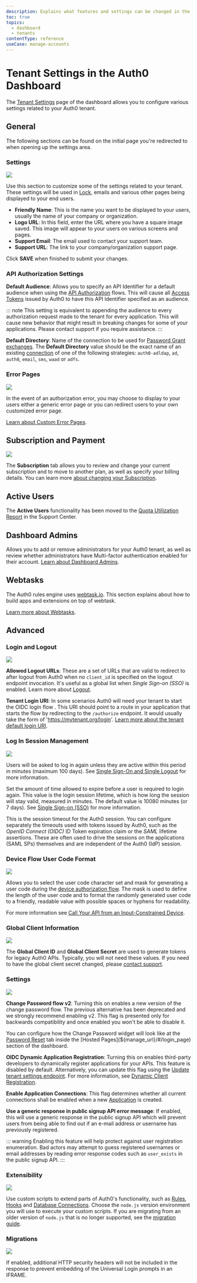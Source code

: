 ```yaml
---
description: Explains what features and settings can be changed in the Tenant Settings page of the dashboard.
toc: true
topics:
  - dashboard
  - tenants
contentType: reference
useCase: manage-accounts
---
```


# Tenant Settings in the Auth0 Dashboard

The [Tenant Settings](${manage_url}/#/tenant) page of the dashboard allows you to configure various settings related to your Auth0 tenant.

## General

The following sections can be found on the initial page you're redirected to when opening up the settings area.

### Settings

![](/media/articles/tutorials/tenant-settings/settings.png)

Use this section to customize some of the settings related to your tenant. These settings will be used in [Lock](https://auth0.com/lock), emails and various other pages being displayed to your end users.

* **Friendly Name**: This is the name you want to be displayed to your users, usually the name of your company or organization.
* **Logo URL**: In this field, enter the URL where you have a square image saved. This image will appear to your users on various screens and pages.
* **Support Email**: The email used to contact your support team.
* **Support URL**: The link to your company/organization support page.

Click **SAVE** when finished to submit your changes.

### API Authorization Settings

**Default Audience**: Allows you to specify an API Identifier for a default audience when using the [API Authorization](/api-auth) flows. This will cause all [Access Tokens](/tokens/access-token) issued by Auth0 to have this API Identifier specified as an audience.

::: note
This setting is equivalent to appending the audience to every authorization request made to the tenant for every application. This will cause new behavior that might result in breaking changes for some of your applications. Please contact support if you require assistance.
:::

**Default Directory**: Name of the connection to be used for [Password Grant exchanges](/api-auth/tutorials/password-grant). The __Default Directory__ value should be the exact name of an existing [connection](/connections) of one of the following strategies: `auth0-adldap`, `ad`, `auth0`, `email`, `sms`, `waad` or `adfs`.

### Error Pages

![](/media/articles/tutorials/tenant-settings/error-pages.png)

In the event of an authorization error, you may choose to display to your users either a generic error page or you can redirect users to your own customized error page.

[Learn about Custom Error Pages](/hosted-pages/custom-error-pages).

## Subscription and Payment

![](/media/articles/tutorials/tenant-settings/billing.png)

The __Subscription__ tab allows you to review and change your current subscription and to move to another plan, as well as specify your billing details. You can learn more [about changing your Subscription](/support/subscription).

## Active Users

The __Active Users__ functionality has been moved to the [Quota Utilization Report](https://support.auth0.com/reports/quota) in the Support Center.

## Dashboard Admins

Allows you to add or remove administrators for your Auth0 tenant, as well as review whether administrators have Multi-factor authentication enabled for their account. [Learn about Dashboard Admins](/tutorials/manage-dashboard-admins).

## Webtasks

The Auth0 rules engine uses [webtask.io](https://webtask.io/). This section explains about how to build apps and extensions on top of webtask.

[Learn more about Webtasks](https://webtask.io/).

## Advanced

### Login and Logout

![](/media/articles/tutorials/tenant-settings/login-logout.png)

**Allowed Logout URLs**:  These are a set of URLs that are valid to redirect to after logout from Auth0 when no `client_id` is specified on the logout endpoint invocation. It's useful as a global list when <dfn data-key="single-sign-on">Single Sign-on (SSO)</dfn> is enabled.  Learn more about [Logout](/logout).

**Tenant Login URI**: In some scenarios Auth0 will need your tenant to start the OIDC login flow . This URI should point to a route in your application that starts the flow by redirecting to the `/authorize` endpoint. It would usually take the form of 'https://mytenant.org/login'. [Learn more about the tenant default login URI](/universal-login/default-login-url).

### Log In Session Management

![](/media/articles/tutorials/tenant-settings/session-timeout.png)

Users will be asked to log in again unless they are active within this period in minutes (maximum 100 days). See [Single Sign-On and Single Logout](/sso/current#2-configure-sso) for more information.

Set the amount of time allowed to expire before a user is required to login again. This value is the login session lifetime, which is how long the session will stay valid, measured in minutes. The default value is 10080 minutes (or 7 days). See [Single Sign-on (SSO)](/sso/current) for more information.

This is the session timeout for the Auth0 session. You can configure separately the timeouts used with tokens issued by Auth0, such as the <dfn data-key="openid">OpenID Connect (OIDC)</dfn> ID Token expiration claim or the <dfn data-key="security-assertion-markup-language">SAML</dfn> lifetime assertions. These are often used to drive the sessions on the applications (SAML SPs) themselves and are independent of the Auth0 (IdP) session.

### Device Flow User Code Format

![](/media/articles/tutorials/tenant-settings/device-flow-user-code-format.png)

Allows you to select the user code character set and mask for generating a user code during the [device authorization flow](/flows/concepts/device-auth). The mask is used to define the length of the user code and to format the randomly generated user code to a friendly, readable value with possible spaces or hyphens for readability.

For more information see [Call Your API from an Input-Constrained Device](/microsites/call-api/call-api-device#how-it-works).

### Global Client Information

![](/media/articles/tutorials/tenant-settings/global-client-information.png)

The **Global Client ID** and **Global Client Secret** are used to generate tokens for legacy Auth0 APIs. Typically, you will not need these values. If you need to have the global client secret changed, please [contact support](https://support.auth0.com).

### Settings

![](/media/articles/tutorials/tenant-settings/tenant-advanced-settings.png)

**Change Password flow v2**: Turning this on enables a new version of the change password flow. The previous alternative has been deprecated and we strongly recommend enabling v2. This flag is presented only for backwards compatibility and once enabled you won't be able to disable it. 

You can configure how the Change Password widget will look like at the [Password Reset](${manage_url}/#/password_reset) tab inside the [Hosted Pages](${manage_url}/#/login_page) section of the dashboard.

**OIDC Dynamic Application Registration**: Turning this on enables third-party developers to dynamically register applications for your APIs. This feature is disabled by default. Alternatively, you can update this flag using the [Update tenant settings endpoint](/api/management/v2#!/Tenants/patch_settings). For more information, see [Dynamic Client Registration](/api-auth/dynamic-client-registration).

**Enable Application Connections**: This flag determines whether all current connections shall be enabled when a new [Application](${manage_url}/#/applications) is created.

**Use a generic response in public signup API error message**: If enabled, this will use a generic response in the public signup API which will prevent users from being able to find out if an e-mail address or username has previously registered. 

::: warning
Enabling this feature will help protect against user registration enumeration. Bad actors may attempt to guess registered usernames or email addresses by reading error response codes such as `user_exists` in the public signup API. 
:::

### Extensibility

![](/media/articles/tutorials/tenant-settings/tenant-advanced-extensibility.png)

Use custom scripts to extend parts of Auth0's functionality, such as [Rules](/rules), [Hooks](/hooks) and [Database Connections](/connections#database-and-custom-connections). Choose the `node.js` version environment you will use to execute your custom scripts. If you are migrating from an older version of `node.js` that is no longer supported, see the [migration guide](/migrations/guides/extensibility-node8).

### Migrations

![](/media/articles/tutorials/tenant-settings/tenant-advanced-migrations.png)

If enabled, additional HTTP security headers will not be included in the response to prevent embedding of the Universal Login prompts in an IFRAME.
